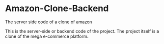 # Amazon-Clone-Backend
The server side code of a clone of amazon

This is the server-side or backend code of the project. The project itself is a clone of the mega e-commerce platform.
